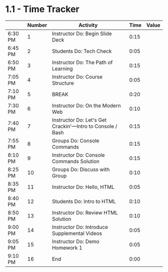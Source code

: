 # 1.1 - Time Tracker

|         | Number | Activity                                                  | Time | Value |
| ------- | ------ | --------------------------------------------------------- | ---- | ----- |
| 6:30 PM | 1      | Instructor Do: Begin Slide Deck                           | 0:15 |       |
| 6:45 PM | 2      | Students Do: Tech Check                                   | 0:05 |       |
| 6:50 PM | 3      | Instructor Do: The Path of Learning                       | 0:15 |       |
| 7:05 PM | 4      | Instructor Do: Course Structure                           | 0:05 |       |
| 7:10 PM | 5      | BREAK                                                     | 0:20 |       |
| 7:30 PM | 6      | Instructor Do: On the Modern Web                          | 0:10 |       |
| 7:40 PM | 7      | Instructor Do: Let's Get Crackin'—Intro to Console / Bash | 0:15 |       |
| 7:55 PM | 8      | Groups Do: Console Commands                               | 0:15 |       |
| 8:10 PM | 9      | Instructor Do: Console Commands Solution                  | 0:15 |       |
| 8:25 PM | 10     | Groups Do: Discuss with Group                             | 0:10 |       |
| 8:35 PM | 11     | Instructor Do: Hello, HTML                                | 0:05 |       |
| 8:40 PM | 12     | Students Do: Intro to HTML                                | 0:10 |       |
| 8:50 PM | 13     | Instructor Do: Review HTML Solution                       | 0:10 |       |
| 9:00 PM | 14     | Instructor Do: Introduce Supplemental Videos              | 0:05 |       |
| 9:05 PM | 15     | Instructor Do: Demo Homework 1                            | 0:05 |       |
| 9:10 PM | 16     | End                                                       | 0:00 |       |
